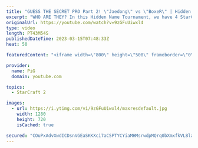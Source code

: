 ```yaml
---
title: "GUESS THE SECRET PRO Part 2! \"Jaedong\" vs \"BoxeR\" | Hidden Name Tournament 2 - StarCraft 2"
excerpt: "WHO ARE THEY? In this Hidden Name Tournament, we have 4 StarCraft pro players competing against each other but they don't know who their opponents are. In Part 2, \"Jaedong\" plays against \"BoxeR\" in a best of 5 series. The winning player will then guess who the losing player was for bonus prize money."
originalUrl: https://youtube.com/watch?v=9zGFuUiwxl4
type: video
length: PT43M54S
publishedDateTime: 2023-03-15T07:48:33Z
heat: 50

featuredContent: "<iframe width=\"800\" height=\"500\" frameborder=\"0\" src=\"https://www.youtube.com/embed/9zGFuUiwxl4\" allow=\"accelerometer; autoplay; encrypted-media; gyroscope; picture-in-picture\" allowfullscreen></iframe>"

provider:
  name: PiG
  domain: youtube.com

topics:
  - StarCraft 2

images:
  - url: https://i.ytimg.com/vi/9zGFuUiwxl4/maxresdefault.jpg
    width: 1280
    height: 720
    isCached: true

secured: "COuPxAdvXwdICDsnVGEaSKKXci7aCSPTYCYiaMHMsrwdpMQrq0bXmxfkVL8lac6W/Dm8qj4cCJ/AZ+y/Es+xi8etPCuJJaT/enp42EnAGE7VqZZrTKq0zvhsQAraM4qaBRBqYemSpiFPnEU7c6PiseYediRsXG0PA9fVY7kVAhDC4bDzqjjer3+ekQ9GQobDBVMray0pcRED/w1EEJDFtjW745psBdpY4CJvGpISI0UGZ5F2LAYDc9790oxKcS0toQ3ZFLwXar0qONvinL69ArOs9TSHyndxzxTYuZmEvfKyt3Okd2TgIjpB3jQQPuqGMI2Ipup4ss47XHyvUrD06spU8bhizwUBvEDqnWbvAVn+/uVqtnDat6MUdy+eKjBeW3oFgXeB8XKYo1ki5+Qe9ypN5PEhF23WC9bLjDVe/SI=;Mdrrh5IVMfc7VNeeIH/iYg=="
---
```


